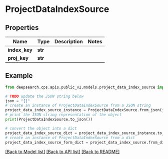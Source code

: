 # ProjectDataIndexSource


## Properties

Name | Type | Description | Notes
------------ | ------------- | ------------- | -------------
**index_key** | **str** |  | 
**proj_key** | **str** |  | 

## Example

```python
from deepsearch.cps.apis.public_v2.models.project_data_index_source import ProjectDataIndexSource

# TODO update the JSON string below
json = "{}"
# create an instance of ProjectDataIndexSource from a JSON string
project_data_index_source_instance = ProjectDataIndexSource.from_json(json)
# print the JSON string representation of the object
print(ProjectDataIndexSource.to_json())

# convert the object into a dict
project_data_index_source_dict = project_data_index_source_instance.to_dict()
# create an instance of ProjectDataIndexSource from a dict
project_data_index_source_form_dict = project_data_index_source.from_dict(project_data_index_source_dict)
```
[[Back to Model list]](../README.md#documentation-for-models) [[Back to API list]](../README.md#documentation-for-api-endpoints) [[Back to README]](../README.md)


